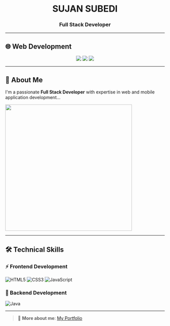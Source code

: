 <h1 align="center">SUJAN SUBEDI</h1>
<h3 align="center">Full Stack Developer</h3>

---

## 🌐 Web Development

<p align="center">
  <a href="https://www.linkedin.com/in/rup-sagar-gautam"><img src="https://img.shields.io/badge/LinkedIn-blue?logo=linkedin" /></a>
  <a href="rupsagargautam@gmail.com"><img src="https://img.shields.io/badge/Email-D14836?logo=gmail&logoColor=white" /></a>
  <a href="https://github.com/RupSagarGautam"><img src="https://img.shields.io/badge/GitHub-100000?logo=github" /></a>
</p>

---

## 👋 About Me

I'm a passionate **Full Stack Developer** with expertise in web and mobile application development...

<img src="https://cdn.dribbble.com/users/1059583/screenshots/4171367/coding-freak.gif" width="400"/>

---

## 🛠 Technical Skills

### ⚡ Frontend Development
![HTML5](https://img.shields.io/badge/html5-E34F26?logo=html5&logoColor=white)
![CSS3](https://img.shields.io/badge/css3-1572B6?logo=css3&logoColor=white)
![JavaScript](https://img.shields.io/badge/javascript-F7DF1E?logo=javascript&logoColor=black)

### 🔧 Backend Development

![Java](https://img.shields.io/badge/java-007396?logo=java&logoColor=white)

---

> 🔗 **More about me**: [My Portfolio](https://rupsagargautam.com.np)
